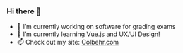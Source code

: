 ### Hi there 👋

<!--
**colbehr/colbehr** is a ✨ _special_ ✨ repository because its `README.md` (this file) appears on your GitHub profile.

Here are some ideas to get you started:

- 🔭 I’m currently working on ...
- 🌱 I’m currently learning ...
- 👯 I’m looking to collaborate on ...
- 🤔 I’m looking for help with ...
- 💬 Ask me about ...
- 📫 How to reach me: ...
- 😄 Pronouns: ...
- ⚡ Fun fact: ...
-->


- 🔭 I’m currently working on software for grading exams
- 🌱 I’m currently learning Vue.js and UX/UI Design!
- 📫 Check out my site: [Colbehr.com](http://www.colbehr.com) 
